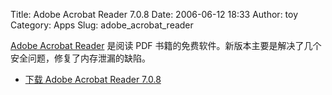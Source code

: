 Title: Adobe Acrobat Reader 7.0.8
Date: 2006-06-12 18:33
Author: toy
Category: Apps
Slug: adobe_acrobat_reader

[Adobe Acrobat
Reader](http://www.adobe.com/products/acrobat/readermain.html) 是阅读
PDF
书籍的免费软件。新版本主要是解决了几个安全问题，修复了内存泄漏的缺陷。

- [下载 Adobe Acrobat Reader
7.0.8](http://www.adobe.com/products/acrobat/readstep2_allversions.html)
